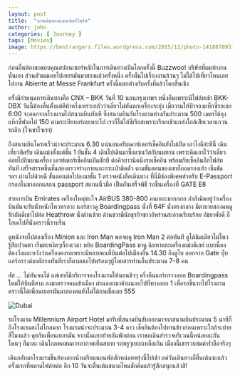 ```yaml
---
layout: post
title:  "การเดินทางแบบเซอร์ไพร์ส"
author: john
categories: [ Journey ]
tags: [Movies]
image: https://bestrangers.files.wordpress.com/2015/12/photo-1418878957586-8e04fda00a63.jpeg
---
```


ก่อนอื่นต้องขอขอบคุณสปอนเซอร์หลักในการเดินทางเปิดโลกครั้งนี้ Buzzwoo! บริษัทที่ผมทำงานนั่นเอง ส่วนตัวผมเคยไปเยอรมันมาสองแล้วครั้งหนึ่ง ครั้งนั้นไปเรื่องงานล้วนๆ ไม่ได้ไปเที่ยวไหนเลย ไปงาน Abiente at Messe Frankfurt ครั้งนี้แตกต่างกับครั้งที่แล้วโดยสิ้นเชิง


ครั้งมีกำหนดการเดินทางคือ CNX – BKK วันที่ 10 นอนกรุงเทพฯ หนึ่งคืนเพราะมีไฟล์ทเช้า BKK-DBX วันนี้ต้องตื่นตั้งแต่ตีห้าครึ่งเพราะกลัวว่าเดี๋ยวไม่ทันตกเครื่องจะยุ่ง เมื่อวานให้ป้าจองแท็กซี่รอเลย 6:00 จะออกจากโรงแรมไปสนามบินทันที ซึ่งสนามบินกับโรงแรมห่างกันประมาณ 500 เมตรได้ลุงแท๊กซี่ฟาดไป 150 ตามระเบียบอร่อยเหาะไป เราก็ไม่ได้ซีเรียสเพราะเรียกเช้าแกส่งใกล้เสียเวลาแกวนรถอีก (ใจเขาใจเรา)

ถึงสนามบินโครตเร็วน่าจะประมาณ 6.30 แน่นอนครับเคาท์เตอร์เช็คอินยังไม่เปิด เอาไงดีล่ะทีนี้ เดินเที่ยวสิครับ เดินแม่งตั้งแต่ชั้น 1 ยันชั้น 4 เดินไปเดินมาซื้อแซนวิสกับนมทาน เพราะคิดเอาไว้ว่าเดี๋ยวค่อยไปกินบนเครื่อง เคาท์เตอร์เช็คอินเปิดสักที ต่อคิวยาวนิดนึงรอเช็คอิน พร้อมกับเช็คอินอีกไฟล์ททันที เสร็จสรรพขึ้นชั้นสองตรวจร่างกายและกระเป๋าติดตัว ตามขั้นตอนของเขาก็ถอดรองเท้า เข็มขัด ฯลฯ ผ่านไปด้วยดี ขั้นตอนต่อไปลงมาชั้น 1 ตรวจหนังสือเดินทาง ที่นี่มีช่องพิเศษสำหรับ E-Passport กรอกในขาออกแสกน passport สแกนนิ้วมือ เป็นอันเสร็จพิธี รอขึ้นเครื่องที่ GATE E8

สายการบิน Emirates เครื่องใหญ่สะใจ AirBUS 380-800 คนเยอะมากกกก กำลังคิดอยู่ว่าเครื่องบินมันจะรับน้ำหนักไหวหรอวะ แอร์สาวดู Boardingpass นั่งที่ 64F นั่งตรงกลาง มีตายายสองคนดูรักกันดีเขาไปต่อ Heathrow นั่งด้านซ้าย ด้านขวามีนักธุรกิจชาวอิหร่านสะอาดเรียบร้อย อัธยาศัยดี ก็โอเคไปที่นั่งคราวนี้ราบรื่น

ดูหนังจบไปสองเรื่อง Minion และ Iron Man พอจบดู Iron Man 2 ต่อทันที ดูได้นิดเดียวไม่ไหวรู้สึกปวดตา เริ่มตะหงิดๆเรื่องเวลา หยิบ BoardingPass มาดู ฉิบหายละเครื่องแม่งดีเลย์ แบบนี้คงต้องวิ่งและหวังว่าเครื่องคงรอเพราะมีหลายคนที่บินต่อไปเมืองอื่น 14.30 ถึงดูไบ ออกจาก Gate ปุ๊บแอร์กราวด์มาดักรอทันทีเราก็ตามเธอไปพร้อมๆผู้โดยสารท่านอื่นประมาณ 7-8 คน

สัส …​ ไม่ทันจนได้ แต่เขาก็มีบริการจองโรงแรมให้นอนชิวๆ ครึ่งคืนแอร์กราวออก Boardingpass ใหม่ให้บินตีสาม ลงมาตรวจคนเข้าเมือง ผ่านออกมาด้านนอกไปที่ทางออก 1 เพื่อรอขึ้นรถไปโรงแรม คราวนี้ได้เพื่อนเยอรมันมาสองคนยังไม่ได้ถามชื่อเลย 555

<img src="https://bestrangers.files.wordpress.com/2015/12/23048204044_0c8df64de5_b.jpg" alt="Dubai">

รถโรงแรม Millennium Airport Hotel มารับที่สนามบินขับออกมาจากสนามบินประมาณ 5 นาทีก็ถึงโรงแรมละไม่ไกลมาก โรงแรมน่าจะประมาณ 3-4 ดาว เช็คอินต้องไปทานข้าวก่อนเพราะใกล้จะบ่ายสี่โมงแล้ว คุยกับเพื่อนเยอรมัน จากนั้นแยกย้ายกันพักผ่อน เราขอเดินสำรวจบริเวณนี้หน่อยละกัน ไหนๆ ก็มาละ เดินไกลพอสมควรอากาศเย็นสบาย รถหรูๆเยอะเหลือเกิน เมืองนี้เขารวยสมคำร่ำลือจริงๆ

เดินกลับมาโรงแรมขึ้นห้องอาบน้ำเตรียมนอนพักสักหน่อยพรุ่งนี้ไปเช้า แค่วันเดินทางก็ตื่นเต้นซะแล้ว ครั้งแรกที่พลาดไฟล์ทต่อ อีก 10 วันจะตื่นเต้นขนาดไหนชักคิดแล้วรู้สึกสนุกแล้วสิ!